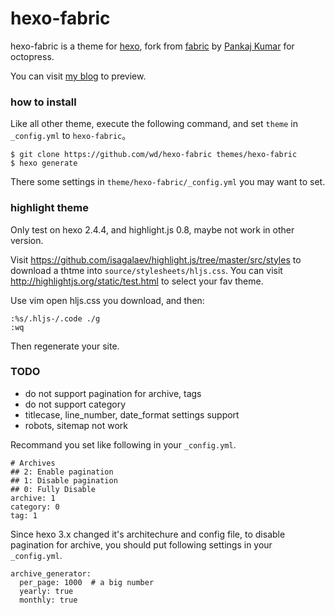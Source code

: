 hexo-fabric
===========

hexo-fabric is a theme for [hexo](https://github.com/tommy351/hexo), fork from [fabric](http://github.com/panks/fabric) by [Pankaj Kumar](http://panks.me) for octopress.

You can visit [my blog](https://wdicc.com) to preview.

### how to install

Like all other theme, execute the following command, and set `theme` in `_config.yml` to `hexo-fabric`。
```
$ git clone https://github.com/wd/hexo-fabric themes/hexo-fabric
$ hexo generate
```

There some settings in `theme/hexo-fabric/_config.yml` you may want to set.

### highlight theme
Only test on hexo 2.4.4, and highlight.js 0.8, maybe not work in other version.

Visit https://github.com/isagalaev/highlight.js/tree/master/src/styles to download a thtme into `source/stylesheets/hljs.css`. You can visit http://highlightjs.org/static/test.html  to select your fav theme.

Use vim open hljs.css you download, and then:
```
:%s/.hljs-/.code ./g
:wq
```

Then regenerate your site.

### TODO
- do not support pagination for archive, tags
- do not support category
- titlecase, line_number, date_format settings support
- robots, sitemap not work

Recommand you set like following in your `_config.yml`.
```
# Archives
## 2: Enable pagination
## 1: Disable pagination
## 0: Fully Disable
archive: 1
category: 0
tag: 1
```

Since hexo 3.x changed it's architechure and config file, to disable pagination for archive, you should put following settings in your `_config.yml`.
```
archive_generator:
  per_page: 1000  # a big number
  yearly: true
  monthly: true
```
